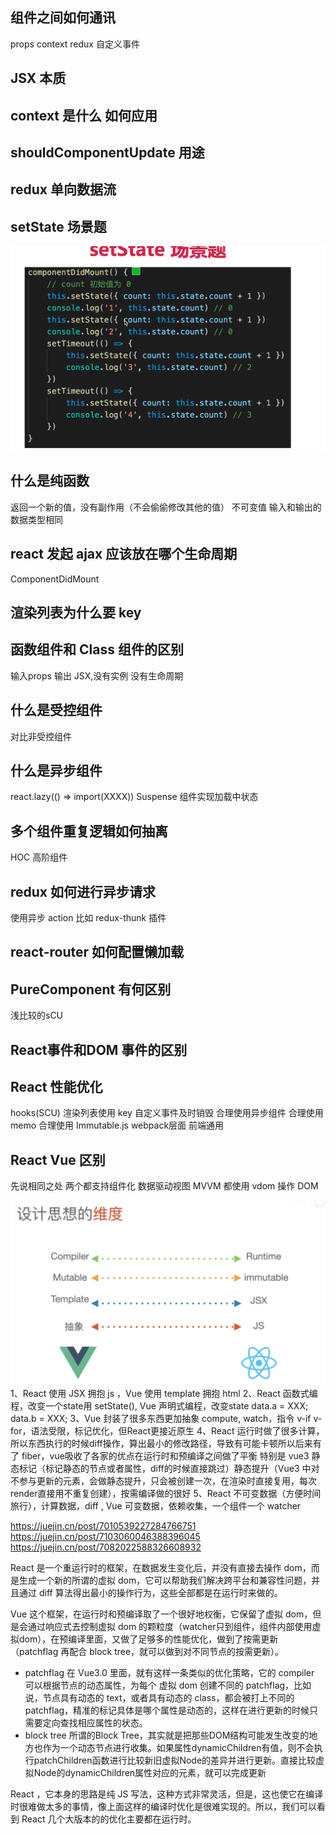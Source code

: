 ## 组件之间如何通讯
props
context
redux
自定义事件

## JSX 本质

## context 是什么 如何应用

## shouldComponentUpdate 用途

## redux 单向数据流

## setState 场景题
![](./img/setStateQuestion.png)

## 什么是纯函数
返回一个新的值，没有副作用（不会偷偷修改其他的值）
不可变值
输入和输出的数据类型相同

## react 发起 ajax 应该放在哪个生命周期
ComponentDidMount

## 渲染列表为什么要 key

## 函数组件和 Class 组件的区别
输入props 输出 JSX,没有实例 没有生命周期

## 什么是受控组件
对比非受控组件

## 什么是异步组件
react.lazy(() => import(XXXX))
 Suspense 组件实现加载中状态

## 多个组件重复逻辑如何抽离
HOC 高阶组件

## redux 如何进行异步请求
使用异步 action
比如 redux-thunk 插件

## react-router 如何配置懒加载

## PureComponent 有何区别
 浅比较的sCU

## React事件和DOM 事件的区别

## React 性能优化
hooks(SCU)
渲染列表使用 key
自定义事件及时销毁
合理使用异步组件
合理使用memo
合理使用 Immutable.js
webpack层面
前端通用

## React Vue 区别

先说相同之处
两个都支持组件化
数据驱动视图 MVVM
都使用 vdom 操作 DOM

![](./img/vue-react.png)
1、React 使用 JSX 拥抱 js ，Vue 使用 template 拥抱 html
2、React 函数式编程，改变一个state用 setState(), Vue 声明式编程，改变state data.a = XXX; data.b = XXX;
3、Vue 封装了很多东西更加抽象 compute, watch，指令 v-if v-for，语法受限，标记优化，但React更接近原生
4、React 运行时做了很多计算，所以东西执行的时候diff操作，算出最小的修改路径，导致有可能卡顿所以后来有了 fiber，vue吸收了各家的优点在运行时和预编译之间做了平衡 特别是 vue3 静态标记（标记静态的节点或者属性，diff的时候直接跳过）静态提升（Vue3 中对不参与更新的元素，会做静态提升，只会被创建一次，在渲染时直接复用，每次render直接用不重复创建），按需编译做的很好
5、React 不可变数据（方便时间旅行），计算数据，diff , Vue 可变数据，依赖收集，一个组件一个 watcher

https://juejin.cn/post/7010539227284766751
https://juejin.cn/post/7103060046388396045
https://juejin.cn/post/7082022588326608932


React 是一个重运行时的框架，在数据发生变化后，并没有直接去操作 dom，而是生成一个新的所谓的虚拟 dom，它可以帮助我们解决跨平台和兼容性问题，并且通过 diff 算法得出最小的操作行为，这些全部都是在运行时来做的。

Vue 这个框架，在运行时和预编译取了一个很好地权衡，它保留了虚拟 dom，但是会通过响应式去控制虚拟 dom 的颗粒度（watcher只到组件，组件内部使用虚拟dom），在预编译里面，又做了足够多的性能优化，做到了按需更新（patchflag 再配合 block tree，就可以做到对不同节点的按需更新）。
- patchflag
在 Vue3.0 里面，就有这样一条类似的优化策略，它的 compiler 可以根据节点的动态属性，为每个 虚拟 dom 创建不同的 patchflag，比如说，节点具有动态的 text，或者具有动态的 class，都会被打上不同的 patchflag，精准的标记具体是哪个属性是动态的，这样在进行更新的时候只需要定向查找相应属性的状态。
- block tree
所谓的Block Tree，其实就是把那些DOM结构可能发生改变的地方也作为一个动态节点进行收集。如果属性dynamicChildren有值，则不会执行patchChildren函数进行比较新旧虚拟Node的差异并进行更新。直接比较虚拟Node的dynamicChildren属性对应的元素，就可以完成更新


React ，它本身的思路是纯 JS 写法，这种方式非常灵活，但是，这也使它在编译时很难做太多的事情，像上面这样的编译时优化是很难实现的。所以，我们可以看到 React 几个大版本的的优化主要都在运行时。